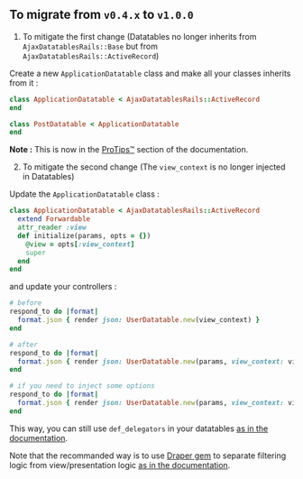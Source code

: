 ## To migrate from `v0.4.x` to `v1.0.0`

1) To mitigate the first change (Datatables no longer inherits from `AjaxDatatablesRails::Base` but from `AjaxDatatablesRails::ActiveRecord`)

Create a new `ApplicationDatatable` class and make all your classes inherits from it :

```ruby
class ApplicationDatatable < AjaxDatatablesRails::ActiveRecord
end

class PostDatatable < ApplicationDatatable
end
```

**Note :** This is now in the [ProTips™](https://github.com/jbox-web/ajax-datatables-rails#protips) section of the documentation.

2) To mitigate the second change (The `view_context` is no longer injected in Datatables)

Update the `ApplicationDatatable` class :

```ruby
class ApplicationDatatable < AjaxDatatablesRails::ActiveRecord
  extend Forwardable
  attr_reader :view
  def initialize(params, opts = {})
    @view = opts[:view_context]
    super
  end
end
```

and update your controllers :

```ruby
# before
respond_to do |format|
  format.json { render json: UserDatatable.new(view_context) }
end

# after
respond_to do |format|
  format.json { render json: UserDatatable.new(params, view_context: view_context) }
end

# if you need to inject some options
respond_to do |format|
  format.json { render json: UserDatatable.new(params, view_context: view_context, my: 'options') }
end
```

This way, you can still use `def_delegators` in your datatables [as in the documentation](https://github.com/jbox-web/ajax-datatables-rails#using-view-helpers).

Note that the recommanded way is to use [Draper gem](https://github.com/drapergem/draper) to separate filtering logic from view/presentation logic [as in the documentation](https://github.com/jbox-web/ajax-datatables-rails#using-view-decorators).
